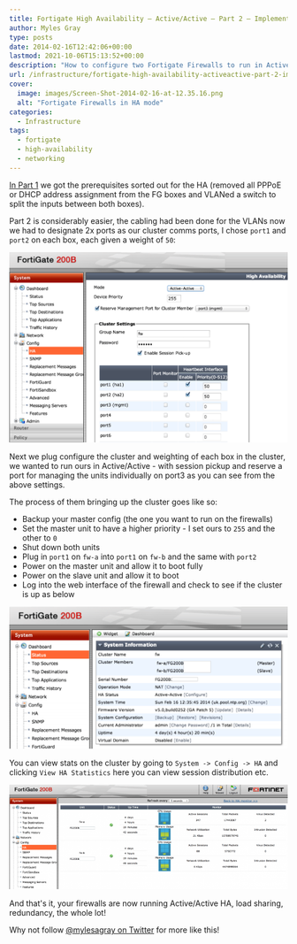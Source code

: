 ```yaml
---
title: Fortigate High Availability – Active/Active – Part 2 – Implementation
author: Myles Gray
type: posts
date: 2014-02-16T12:42:06+00:00
lastmod: 2021-10-06T15:13:52+00:00
description: "How to configure two Fortigate Firewalls to run in Active/Active High Availability mode"
url: /infrastructure/fortigate-high-availability-activeactive-part-2-implementation/
cover:
  image: images/Screen-Shot-2014-02-16-at-12.35.16.png
  alt: "Fortigate Firewalls in HA mode"
categories:
  - Infrastructure
tags:
  - fortigate
  - high-availability
  - networking
---
```


[In Part 1][1] we got the prerequisites sorted out for the HA (removed all PPPoE or DHCP address assignment from the FG boxes and VLANed a switch to split the inputs between both boxes).

Part 2 is considerably easier, the cabling had been done for the VLANs now we had to designate 2x ports as our cluster comms ports, I chose `port1` and `port2` on each box, each given a weight of `50`:

![Fortigate HA Port Assignment][2]

Next we plug configure the cluster and weighting of each box in the cluster, we wanted to run ours in Active/Active - with session pickup and reserve a port for managing the units individually on port3 as you can see from the above settings.

The process of them bringing up the cluster goes like so:

* Backup your master config (the one you want to run on the firewalls)
* Set the master unit to have a higher priority - I set ours to `255` and the other to `0`
* Shut down both units
* Plug in `port1` on `fw-a` into `port1` on `fw-b` and the same with `port2`
* Power on the master unit and allow it to boot fully
* Power on the slave unit and allow it to boot
* Log into the web interface of the firewall and check to see if the cluster is up as below

![Fortigate HA Front Page][3]

You can view stats on the cluster by going to `System -> Config -> HA` and clicking `View HA Statistics` here you can view session distribution etc.

![Fortigate HA Monitoring][4]

And that's it, your firewalls are now running Active/Active HA, load sharing, redundancy, the whole lot!

Why not follow [@mylesagray on Twitter][5] for more like this!

 [1]: /infrastructure/fortigate-ha-activeactive-part-1-preparation/
 [2]: images/Screen-Shot-2014-02-16-at-12.18.47.png
 [3]: images/Screen-Shot-2014-02-16-at-12.35.48.png
 [4]: images/Screen-Shot-2014-02-16-at-12.35.16.png
 [5]: https://twitter.com/mylesagray
